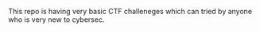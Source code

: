 This repo is having very basic CTF challeneges which can tried by anyone who is very new to cybersec.

